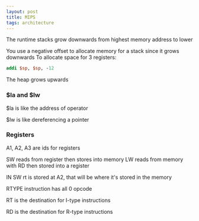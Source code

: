 ```yaml
---
layout: post
title: MIPS
tags: architecture
---
```


The runtime stacks grow downwards from highest memory address to lower

You use a negative offset to allocate memory for a stack since it grows downwards
To allocate space for 3 registers:
```mips
addi $sp, $sp, -12
```


The heap grows upwards


<h3> $la and $lw </h3>

$la is like the address of operator

$lw is like dereferencing a pointer 

<h3> Registers </h3>

A1, A2, A3 are ids for registers


SW reads from register then stores into memory
LW reads from memory with RD then stored into a register


IN SW rt is stored at A2, that will be where it's stored in the memory


RTYPE instruction has all 0 opcode

RT is the destination for I-type instructions

RD is the destination for R-type instructions
